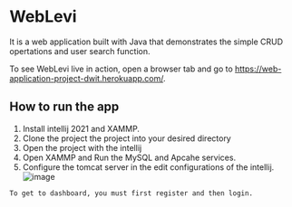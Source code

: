 # WebLevi
  It is a web application built with Java that demonstrates the simple CRUD opertations and user search function. 
  

  To see WebLevi live in action, open a browser tab and go to  https://web-application-project-dwit.herokuapp.com/. 
  


## How to run the app
   
   1. Install intellij 2021 and XAMMP.  
   2. Clone the project the project into your desired directory
   3. Open the project with the intellij 
   4. Open XAMMP and Run the MySQL and Apcahe services.
   5. Configure the tomcat server in the edit configurations of the intellij.
   ![image](https://user-images.githubusercontent.com/41668152/161539448-3fb71b67-0bba-4a7f-b0f3-7a56fff816a7.png)

   
    To get to dashboard, you must first register and then login.
  
